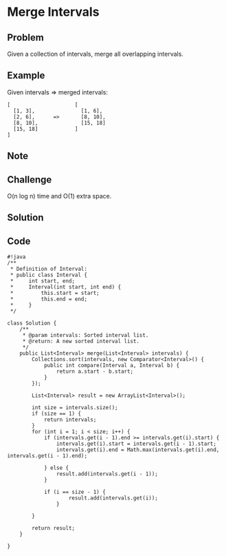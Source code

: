 Merge Intervals
===


Problem
-------

Given a collection of intervals, merge all overlapping intervals.

Example
-------

Given intervals => merged intervals:

    [                     [
      [1, 3],               [1, 6],
      [2, 6],      =>       [8, 10],
      [8, 10],              [15, 18]
      [15, 18]            ]
    ]

Note
---------

Challenge
---------

O(n log n) time and O(1) extra space.

Solution
--------

Code
----

    #!java
    /**
     * Definition of Interval:
     * public class Interval {
     *     int start, end;
     *     Interval(int start, int end) {
     *         this.start = start;
     *         this.end = end;
     *     }
     */
    
    class Solution {
        /**
         * @param intervals: Sorted interval list.
         * @return: A new sorted interval list.
         */
        public List<Interval> merge(List<Interval> intervals) {
            Collections.sort(intervals, new Comparator<Interval>() {
                public int compare(Interval a, Interval b) {
                    return a.start - b.start; 
                }
            });
            
            List<Interval> result = new ArrayList<Interval>();
            
            int size = intervals.size();
            if (size == 1) {
                return intervals;
            }
            for (int i = 1; i < size; i++) {
                if (intervals.get(i - 1).end >= intervals.get(i).start) {
                    intervals.get(i).start = intervals.get(i - 1).start; 
                    intervals.get(i).end = Math.max(intervals.get(i).end, intervals.get(i - 1).end);
                    
                } else {
                    result.add(intervals.get(i - 1));
                }
                
                if (i == size - 1) {
                        result.add(intervals.get(i));
                    }
                
            }
            
            return result;
        }
    
    }